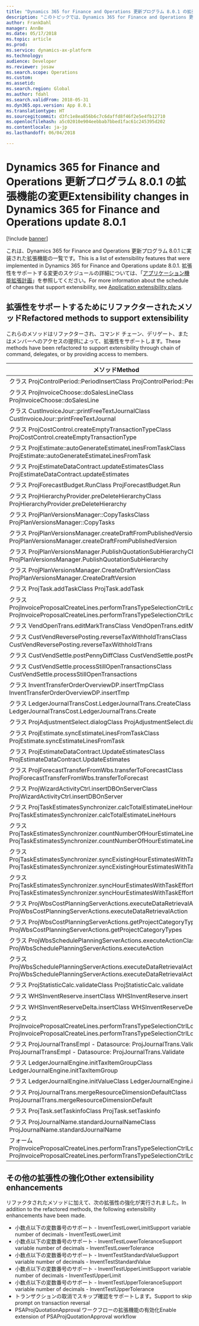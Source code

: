 ```yaml
---
title: "Dynamics 365 for Finance and Operations 更新プログラム 8.0.1 の拡張機能の変更"
description: "このトピックでは、Dynamics 365 for Finance and Operations 更新プログラム 8.0.1 でリリースされた拡張機能を一覧表示します。"
author: FrankDahl
manager: AnnBe
ms.date: 05/17/2018
ms.topic: article
ms.prod: 
ms.service: dynamics-ax-platform
ms.technology: 
audience: Developer
ms.reviewer: josaw
ms.search.scope: Operations
ms.custom: 
ms.assetid: 
ms.search.region: Global
ms.author: fdahl
ms.search.validFrom: 2018-05-31
ms.dyn365.ops.version: App 8.0.1
ms.translationtype: HT
ms.sourcegitcommit: d3fc1e8ea856b6c7c6daffd8f46f2e5e4fb12710
ms.openlocfilehash: a5c02010e904eebbab7bbed1fac61c245395d202
ms.contentlocale: ja-jp
ms.lasthandoff: 06/04/2018

---
```


# <a name="extensibility-changes-in-dynamics-365-for-finance-and-operations-update-801"></a><span data-ttu-id="2eeef-103">Dynamics 365 for Finance and Operations 更新プログラム 8.0.1 の拡張機能の変更</span><span class="sxs-lookup"><span data-stu-id="2eeef-103">Extensibility changes in Dynamics 365 for Finance and Operations update 8.0.1</span></span>

[!include [banner](../includes/banner.md)]

<span data-ttu-id="2eeef-104">これは、Dynamics 365 for Finance and Operations 更新プログラム 8.0.1 に実装された拡張機能の一覧です。</span><span class="sxs-lookup"><span data-stu-id="2eeef-104">This is a list of extensibility features that were implemented in Dynamics 365 for Finance and Operations update 8.0.1.</span></span> <span data-ttu-id="2eeef-105">拡張性をサポートする変更のスケジュールの詳細については、「[アプリケーション機能拡張計画](extensibility-roadmap.md)」を参照してください。</span><span class="sxs-lookup"><span data-stu-id="2eeef-105">For more information about the schedule of changes that support extensibility, see [Application extensibility plans](extensibility-roadmap.md).</span></span>

## <a name="refactored-methods-to-support-extensibility"></a><span data-ttu-id="2eeef-106">拡張性をサポートするためにリファクターされたメソッド</span><span class="sxs-lookup"><span data-stu-id="2eeef-106">Refactored methods to support extensibility</span></span>

<span data-ttu-id="2eeef-107">これらのメソッドはリファクターされ、コマンド チェーン、デリゲート、またはメンバーへのアクセスの提供によって、拡張性をサポートします。</span><span class="sxs-lookup"><span data-stu-id="2eeef-107">These methods have been refactored to support extensibility through chain of command, delegates, or by providing access to members.</span></span>

| <span data-ttu-id="2eeef-108">メソッド</span><span class="sxs-lookup"><span data-stu-id="2eeef-108">Method</span></span>|
| --------------- |
|<span data-ttu-id="2eeef-109">クラス ProjControlPeriod::PeriodInsert</span><span class="sxs-lookup"><span data-stu-id="2eeef-109">Class ProjControlPeriod::PeriodInsert</span></span>|
|<span data-ttu-id="2eeef-110">クラス ProjInvoiceChoose::doSalesLine</span><span class="sxs-lookup"><span data-stu-id="2eeef-110">Class ProjInvoiceChoose::doSalesLine</span></span>|
|<span data-ttu-id="2eeef-111">クラス CustInvoiceJour::printFreeTextJournal</span><span class="sxs-lookup"><span data-stu-id="2eeef-111">Class CustInvoiceJour::printFreeTextJournal</span></span>|
|<span data-ttu-id="2eeef-112">クラス ProjCostControl.createEmptyTransactionType</span><span class="sxs-lookup"><span data-stu-id="2eeef-112">Class ProjCostControl.createEmptyTransactionType</span></span>|
|<span data-ttu-id="2eeef-113">クラス ProjEstimate::autoGenerateEstimateLinesFromTask</span><span class="sxs-lookup"><span data-stu-id="2eeef-113">Class ProjEstimate::autoGenerateEstimateLinesFromTask</span></span>|
|<span data-ttu-id="2eeef-114">クラス ProjEstimateDataContract.updateEstimates</span><span class="sxs-lookup"><span data-stu-id="2eeef-114">Class ProjEstimateDataContract.updateEstimates</span></span>|
|<span data-ttu-id="2eeef-115">クラス ProjForecastBudget.Run</span><span class="sxs-lookup"><span data-stu-id="2eeef-115">Class ProjForecastBudget.Run</span></span>|
|<span data-ttu-id="2eeef-116">クラス ProjHierarchyProvider.preDeleteHierarchy</span><span class="sxs-lookup"><span data-stu-id="2eeef-116">Class ProjHierarchyProvider.preDeleteHierarchy</span></span>|
|<span data-ttu-id="2eeef-117">クラス ProjPlanVersionsManager::CopyTasks</span><span class="sxs-lookup"><span data-stu-id="2eeef-117">Class ProjPlanVersionsManager::CopyTasks</span></span>|
|<span data-ttu-id="2eeef-118">クラス ProjPlanVersionsManager.createDraftFromPublishedVersion</span><span class="sxs-lookup"><span data-stu-id="2eeef-118">Class ProjPlanVersionsManager.createDraftFromPublishedVersion</span></span>|
|<span data-ttu-id="2eeef-119">クラス ProjPlanVersionsManager.PublishQuotationSubHierarchy</span><span class="sxs-lookup"><span data-stu-id="2eeef-119">Class ProjPlanVersionsManager.PublishQuotationSubHierarchy</span></span>|
|<span data-ttu-id="2eeef-120">クラス ProjPlanVersionsManager.CreateDraftVersion</span><span class="sxs-lookup"><span data-stu-id="2eeef-120">Class ProjPlanVersionsManager.CreateDraftVersion</span></span>|
|<span data-ttu-id="2eeef-121">クラス ProjTask.addTask</span><span class="sxs-lookup"><span data-stu-id="2eeef-121">Class ProjTask.addTask</span></span>|
|<span data-ttu-id="2eeef-122">クラス ProjInvoiceProposalCreateLines.performTransTypeSelectionCtrlLookup</span><span class="sxs-lookup"><span data-stu-id="2eeef-122">Class ProjInvoiceProposalCreateLines.performTransTypeSelectionCtrlLookup</span></span>|
|<span data-ttu-id="2eeef-123">クラス VendOpenTrans.editMarkTrans</span><span class="sxs-lookup"><span data-stu-id="2eeef-123">Class VendOpenTrans.editMarkTrans</span></span>|
|<span data-ttu-id="2eeef-124">クラス CustVendReversePosting.reverseTaxWithholdTrans</span><span class="sxs-lookup"><span data-stu-id="2eeef-124">Class CustVendReversePosting.reverseTaxWithholdTrans</span></span>|
|<span data-ttu-id="2eeef-125">クラス CustVendSettle.postPennyDiff</span><span class="sxs-lookup"><span data-stu-id="2eeef-125">Class CustVendSettle.postPennyDiff</span></span>|
|<span data-ttu-id="2eeef-126">クラス CustVendSettle.processStillOpenTransactions</span><span class="sxs-lookup"><span data-stu-id="2eeef-126">Class CustVendSettle.processStillOpenTransactions</span></span>|
|<span data-ttu-id="2eeef-127">クラス InventTransferOrderOverviewDP.insertTmp</span><span class="sxs-lookup"><span data-stu-id="2eeef-127">Class InventTransferOrderOverviewDP.insertTmp</span></span>|
|<span data-ttu-id="2eeef-128">クラス LedgerJournalTransCost.LedgerJournalTrans.Create</span><span class="sxs-lookup"><span data-stu-id="2eeef-128">Class LedgerJournalTransCost.LedgerJournalTrans.Create</span></span>|
|<span data-ttu-id="2eeef-129">クラス ProjAdjustmentSelect.dialog</span><span class="sxs-lookup"><span data-stu-id="2eeef-129">Class ProjAdjustmentSelect.dialog</span></span>|
|<span data-ttu-id="2eeef-130">クラス ProjEstimate.syncEstimateLinesFromTask</span><span class="sxs-lookup"><span data-stu-id="2eeef-130">Class ProjEstimate.syncEstimateLinesFromTask</span></span>|
|<span data-ttu-id="2eeef-131">クラス ProjEstimateDataContract.UpdateEstimates</span><span class="sxs-lookup"><span data-stu-id="2eeef-131">Class ProjEstimateDataContract.UpdateEstimates</span></span>|
|<span data-ttu-id="2eeef-132">クラス ProjForecastTransferFromWbs.transferToForecast</span><span class="sxs-lookup"><span data-stu-id="2eeef-132">Class ProjForecastTransferFromWbs.transferToForecast</span></span>|
|<span data-ttu-id="2eeef-133">クラス ProjWizardActivityCtrl.insertDBOnServer</span><span class="sxs-lookup"><span data-stu-id="2eeef-133">Class ProjWizardActivityCtrl.insertDBOnServer</span></span>|
|<span data-ttu-id="2eeef-134">クラス ProjTaskEstimatesSynchronizer.calcTotalEstimateLineHours</span><span class="sxs-lookup"><span data-stu-id="2eeef-134">Class ProjTaskEstimatesSynchronizer.calcTotalEstimateLineHours</span></span>|
|<span data-ttu-id="2eeef-135">クラス ProjTaskEstimatesSynchronizer.countNumberOfHourEstimateLines</span><span class="sxs-lookup"><span data-stu-id="2eeef-135">Class ProjTaskEstimatesSynchronizer.countNumberOfHourEstimateLines</span></span>|
|<span data-ttu-id="2eeef-136">クラス ProjTaskEstimatesSynchronizer.syncExistingHourEstimatesWithTask</span><span class="sxs-lookup"><span data-stu-id="2eeef-136">Class ProjTaskEstimatesSynchronizer.syncExistingHourEstimatesWithTask</span></span>|
|<span data-ttu-id="2eeef-137">クラス ProjTaskEstimatesSynchronizer.syncHourEstimatesWithTaskEffort</span><span class="sxs-lookup"><span data-stu-id="2eeef-137">Class ProjTaskEstimatesSynchronizer.syncHourEstimatesWithTaskEffort</span></span>|
|<span data-ttu-id="2eeef-138">クラス ProjWbsCostPlanningServerActions.executeDataRetrievalAction</span><span class="sxs-lookup"><span data-stu-id="2eeef-138">Class ProjWbsCostPlanningServerActions.executeDataRetrievalAction</span></span>|
|<span data-ttu-id="2eeef-139">クラス ProjWbsCostPlanningServerActions.getProjectCategoryTypes</span><span class="sxs-lookup"><span data-stu-id="2eeef-139">Class ProjWbsCostPlanningServerActions.getProjectCategoryTypes</span></span>|
|<span data-ttu-id="2eeef-140">クラス ProjWbsSchedulePlanningServerActions.executeAction</span><span class="sxs-lookup"><span data-stu-id="2eeef-140">Class ProjWbsSchedulePlanningServerActions.executeAction</span></span>|
|<span data-ttu-id="2eeef-141">クラス ProjWbsSchedulePlanningServerActions.executeDataRetrievalAction</span><span class="sxs-lookup"><span data-stu-id="2eeef-141">Class ProjWbsSchedulePlanningServerActions.executeDataRetrievalAction</span></span>|
|<span data-ttu-id="2eeef-142">クラス ProjStatisticCalc.validate</span><span class="sxs-lookup"><span data-stu-id="2eeef-142">Class ProjStatisticCalc.validate</span></span>|
|<span data-ttu-id="2eeef-143">クラス WHSInventReserve.insert</span><span class="sxs-lookup"><span data-stu-id="2eeef-143">Class WHSInventReserve.insert</span></span>|
|<span data-ttu-id="2eeef-144">クラス WHSInventReserveDelta.insert</span><span class="sxs-lookup"><span data-stu-id="2eeef-144">Class WHSInventReserveDelta.insert</span></span>|
|<span data-ttu-id="2eeef-145">クラス ProjInvoiceProposalCreateLines.performTransTypeSelectionCtrlLookup</span><span class="sxs-lookup"><span data-stu-id="2eeef-145">Class ProjInvoiceProposalCreateLines.performTransTypeSelectionCtrlLookup</span></span>|
|<span data-ttu-id="2eeef-146">クラス ProjJournalTransEmpl - Datasource: ProjJournalTrans.Validate</span><span class="sxs-lookup"><span data-stu-id="2eeef-146">Class ProjJournalTransEmpl - Datasource: ProjJournalTrans.Validate</span></span>|
|<span data-ttu-id="2eeef-147">クラス LedgerJournalEngine.initTaxItemGroup</span><span class="sxs-lookup"><span data-stu-id="2eeef-147">Class LedgerJournalEngine.initTaxItemGroup</span></span>|
|<span data-ttu-id="2eeef-148">クラス LedgerJournalEngine.initValue</span><span class="sxs-lookup"><span data-stu-id="2eeef-148">Class LedgerJournalEngine.initValue</span></span>|
|<span data-ttu-id="2eeef-149">クラス ProjJournalTrans.mergeResourceDimensionDefault</span><span class="sxs-lookup"><span data-stu-id="2eeef-149">Class ProjJournalTrans.mergeResourceDimensionDefault</span></span>|
|<span data-ttu-id="2eeef-150">クラス ProjTask.setTaskinfo</span><span class="sxs-lookup"><span data-stu-id="2eeef-150">Class ProjTask.setTaskinfo</span></span>|
|<span data-ttu-id="2eeef-151">クラス ProjJournalName.standardJournalName</span><span class="sxs-lookup"><span data-stu-id="2eeef-151">Class ProjJournalName.standardJournalName</span></span>|
|<span data-ttu-id="2eeef-152">フォーム ProjInvoiceProposalCreateLines.performTransTypeSelectionCtrlLookup</span><span class="sxs-lookup"><span data-stu-id="2eeef-152">Form ProjInvoiceProposalCreateLines.performTransTypeSelectionCtrlLookup</span></span>|

## <a name="other-extensibility-enhancements"></a><span data-ttu-id="2eeef-153">その他の拡張性の強化</span><span class="sxs-lookup"><span data-stu-id="2eeef-153">Other extensibility enhancements</span></span>

<span data-ttu-id="2eeef-154">リファクタされたメソッドに加えて、次の拡張性の強化が実行されました。</span><span class="sxs-lookup"><span data-stu-id="2eeef-154">In addition to the refactored methods, the following extensibility enhancements have been made.</span></span>

- <span data-ttu-id="2eeef-155">小数点以下の変数番号のサポート - InventTestLowerLimit</span><span class="sxs-lookup"><span data-stu-id="2eeef-155">Support variable number of decimals - InventTestLowerLimit</span></span>
- <span data-ttu-id="2eeef-156">小数点以下の変数番号のサポート - InventTestLowerTolerance</span><span class="sxs-lookup"><span data-stu-id="2eeef-156">Support variable number of decimals -  InventTestLowerTolerance</span></span>
- <span data-ttu-id="2eeef-157">小数点以下の変数番号のサポート - InventTestStandardValue</span><span class="sxs-lookup"><span data-stu-id="2eeef-157">Support variable number of decimals -  InventTestStandardValue</span></span> 
- <span data-ttu-id="2eeef-158">小数点以下の変数番号のサポート - InventTestUpperLimit</span><span class="sxs-lookup"><span data-stu-id="2eeef-158">Support variable number of decimals -  InventTestUpperLimit</span></span>
- <span data-ttu-id="2eeef-159">小数点以下の変数番号のサポート - InventTestUpperTolerance</span><span class="sxs-lookup"><span data-stu-id="2eeef-159">Support variable number of decimals - InventTestUpperTolerance</span></span>
- <span data-ttu-id="2eeef-160">トランザクションの取消でスキップ確認をサポートします。</span><span class="sxs-lookup"><span data-stu-id="2eeef-160">Support to skip prompt on transaction reversal</span></span>
- <span data-ttu-id="2eeef-161">PSAProjQuotationApproval ワークフローの拡張機能の有効化</span><span class="sxs-lookup"><span data-stu-id="2eeef-161">Enable extension of PSAProjQuotationApproval workflow</span></span>

